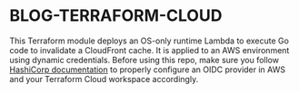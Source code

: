 # BLOG-TERRAFORM-CLOUD

This Terraform module deploys an OS-only runtime Lambda to execute Go code to invalidate a CloudFront cache. It is applied to an AWS environment using dynamic credentials. Before using this repo, make sure you follow [HashiCorp documentation](https://developer.hashicorp.com/terraform/cloud-docs/workspaces/dynamic-provider-credentials/aws-configuration) to properly configure an OIDC provider in AWS and your Terraform Cloud workspace accordingly.